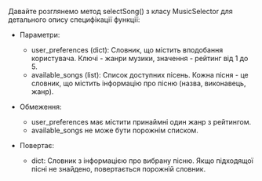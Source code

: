 Давайте розглянемо метод selectSong() з класу MusicSelector для детального опису специфікації функції:
- Параметри:
  - user_preferences (dict): Словник, що містить вподобання користувача. Ключі - жанри музики, значення - рейтинг від 1 до 5.
  - available_songs (list): Список доступних пісень. Кожна пісня - це словник, що містить інформацію про пісню (назва, виконавець, жанр).

- Обмеження:
  - user_preferences має містити принаймні один жанр з рейтингом.
  - available_songs не може бути порожнім списком.

- Повертає:
  - dict: Словник з інформацією про вибрану пісню. Якщо підходящої пісні не знайдено, повертається порожній словник.
